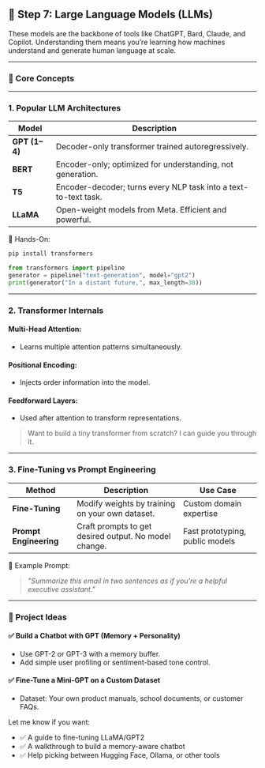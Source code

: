 
## 🔵 **Step 7: Large Language Models (LLMs)**

These models are the backbone of tools like ChatGPT, Bard, Claude, and Copilot. Understanding them means you’re learning how machines understand and generate human language at scale.

---

### 🔑 Core Concepts

---

### 1. **Popular LLM Architectures**

| Model         | Description                                                     |
| ------------- | --------------------------------------------------------------- |
| **GPT (1–4)** | Decoder-only transformer trained autoregressively.              |
| **BERT**      | Encoder-only; optimized for understanding, not generation.      |
| **T5**        | Encoder-decoder; turns every NLP task into a text-to-text task. |
| **LLaMA**     | Open-weight models from Meta. Efficient and powerful.           |

🧠 Hands-On:

```bash
pip install transformers
```

```python
from transformers import pipeline
generator = pipeline("text-generation", model="gpt2")
print(generator("In a distant future,", max_length=30))
```

---

### 2. **Transformer Internals**

#### Multi-Head Attention:

* Learns multiple attention patterns simultaneously.

#### Positional Encoding:

* Injects order information into the model.

#### Feedforward Layers:

* Used after attention to transform representations.

> Want to build a tiny transformer from scratch? I can guide you through it.

---

### 3. **Fine-Tuning vs Prompt Engineering**

| Method                 | Description                                           | Use Case                        |
| ---------------------- | ----------------------------------------------------- | ------------------------------- |
| **Fine-Tuning**        | Modify weights by training on your own dataset.       | Custom domain expertise         |
| **Prompt Engineering** | Craft prompts to get desired output. No model change. | Fast prototyping, public models |

🧠 Example Prompt:

> *"Summarize this email in two sentences as if you're a helpful executive assistant."*

---

### 📌 Project Ideas

#### ✅ Build a Chatbot with GPT (Memory + Personality)

* Use GPT-2 or GPT-3 with a memory buffer.
* Add simple user profiling or sentiment-based tone control.

#### ✅ Fine-Tune a Mini-GPT on a Custom Dataset

* Dataset: Your own product manuals, school documents, or customer FAQs.

Let me know if you want:

* ✅ A guide to fine-tuning LLaMA/GPT2
* ✅ A walkthrough to build a memory-aware chatbot
* ✅ Help picking between Hugging Face, Ollama, or other tools

